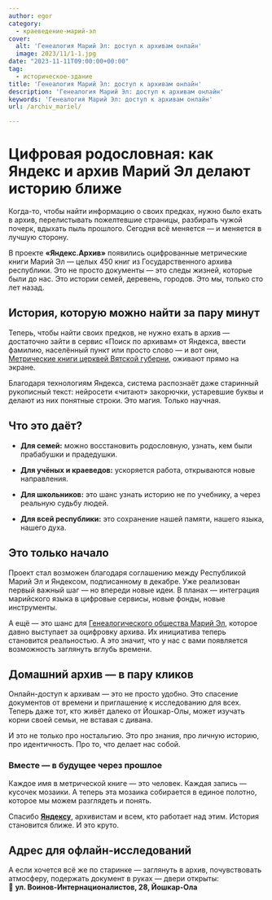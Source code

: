 ```yaml
---
author: egor
category:
  - краеведение-марий-эл
cover:
  alt: 'Генеалогия Марий Эл: доступ к архивам онлайн'
  image: 2023/11/1-1.jpg
date: "2023-11-11T09:00:00+00:00"
tag:
  - историческое-здание
title: 'Генеалогия Марий Эл: доступ к архивам онлайн'
description: 'Генеалогия Марий Эл: доступ к архивам онлайн'
keywords: 'Генеалогия Марий Эл: доступ к архивам онлайн'
url: /archiv_mariel/

---
```

# Цифровая родословная: как Яндекс и архив Марий Эл делают историю ближе

Когда-то, чтобы найти информацию о своих предках, нужно было ехать в архив, перелистывать пожелтевшие страницы, разбирать чужой почерк, вдыхать пыль прошлого. Сегодня всё меняется — и меняется в лучшую сторону.

В проекте **«Яндекс.Архив»** появились оцифрованные метрические книги Марий Эл — целых 450 книг из Государственного архива республики. Это не просто документы — это следы жизней, которые были до нас. Это истории семей, деревень, городов. Это мы, только сто лет назад.

## История, которую можно найти за пару минут

Теперь, чтобы найти своих предков, не нужно ехать в архив — достаточно зайти в сервис «Поиск по архивам» от Яндекса, ввести фамилию, населённый пункт или просто слово — и вот они, [Метрические книги церквей Вятской губерни](https://gosarhivrme.ru/sites/default/files/opisi/F305_op1.pdf), оживают прямо на экране.

Благодаря технологиям Яндекса, система распознаёт даже старинный рукописный текст: нейросети «читают» закорючки, устаревшие буквы и делают из них понятные строки. Это магия. Только научная.

## Что это даёт?

- **Для семей:** можно восстановить родословную, узнать, кем были прабабушки и прадедушки.

- **Для учёных и краеведов:** ускоряется работа, открываются новые направления.

- **Для школьников:** это шанс узнать историю не по учебнику, а через реальную судьбу людей.

- **Для всей республики:** это сохранение нашей памяти, нашего языка, нашего духа.

## Это только начало

Проект стал возможен благодаря соглашению между Республикой Марий Эл и Яндексом, подписанному в декабре. Уже реализован первый важный шаг — но впереди новые идеи. В планах — интеграция марийского языка в цифровые сервисы, новые фонды, новые инструменты.

А ещё — это шанс для [Генеалогического общества Марий Эл](https://t.me/mari_genealogy), которое давно выступает за оцифровку архива. Их инициатива теперь становится реальностью. А это значит, что у нас с вами появляется возможность заглянуть вглубь времени.

## Домашний архив — в пару кликов

Онлайн-доступ к архивам — это не просто удобно. Это спасение документов от времени и приглашение к исследованию для всех. Теперь даже тот, кто живёт далеко от Йошкар-Олы, может изучать корни своей семьи, не вставая с дивана.

И это не только про ностальгию. Это про знания, про личную историю, про идентичность. Про то, что делает нас собой.

### Вместе — в будущее через прошлое

Каждое имя в метрической книге — это человек. Каждая запись — кусочек мозаики. А теперь эта мозаика собирается в единое полотно, которое мы можем разглядеть и понять.

Спасибо [**Яндексу**](https://yandex.ru/archive/catalog/30425c49-89b9-44a3-a0d5-26605cfcd268), архивистам и всем, кто работает над этим. История становится ближе. И это круто.

## Адрес для офлайн-исследований

А если хочется всё же по старинке — заглянуть в архив, почувствовать атмосферу, подержать документ в руках — двери открыты:  
📍 **ул. Воинов-Интернационалистов, 28, Йошкар-Ола**
